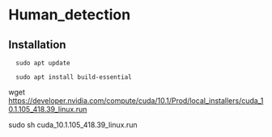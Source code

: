 # Human_detection

Installation
 -------------
      sudo apt update

      sudo apt install build-essential


wget https://developer.nvidia.com/compute/cuda/10.1/Prod/local_installers/cuda_10.1.105_418.39_linux.run

sudo sh cuda_10.1.105_418.39_linux.run
